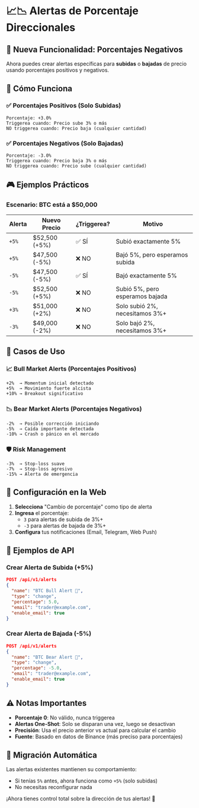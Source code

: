 # 📈📉 Alertas de Porcentaje Direccionales

## 🎯 Nueva Funcionalidad: Porcentajes Negativos

Ahora puedes crear alertas específicas para **subidas** o **bajadas** de precio usando porcentajes positivos y negativos.

## 🔢 Cómo Funciona

### ✅ **Porcentajes Positivos** (Solo Subidas)
```
Porcentaje: +3.0%
Triggerea cuando: Precio sube 3% o más
NO triggerea cuando: Precio baja (cualquier cantidad)
```

### ✅ **Porcentajes Negativos** (Solo Bajadas)  
```
Porcentaje: -3.0%
Triggerea cuando: Precio baja 3% o más  
NO triggerea cuando: Precio sube (cualquier cantidad)
```

## 🎮 Ejemplos Prácticos

### Escenario: BTC está a $50,000

| Alerta | Nuevo Precio | ¿Triggerea? | Motivo |
|--------|-------------|-------------|---------|
| `+5%` | $52,500 (+5%) | ✅ SÍ | Subió exactamente 5% |
| `+5%` | $47,500 (-5%) | ❌ NO | Bajó 5%, pero esperamos subida |
| `-5%` | $47,500 (-5%) | ✅ SÍ | Bajó exactamente 5% |
| `-5%` | $52,500 (+5%) | ❌ NO | Subió 5%, pero esperamos bajada |
| `+3%` | $51,000 (+2%) | ❌ NO | Solo subió 2%, necesitamos 3%+ |
| `-3%` | $49,000 (-2%) | ❌ NO | Solo bajó 2%, necesitamos 3%+ |

## 🚀 Casos de Uso

### 📈 **Bull Market Alerts (Porcentajes Positivos)**
```
+2%  → Momentum inicial detectado
+5%  → Movimiento fuerte alcista
+10% → Breakout significativo
```

### 📉 **Bear Market Alerts (Porcentajes Negativos)**
```
-2%  → Posible corrección iniciando
-5%  → Caída importante detectada
-10% → Crash o pánico en el mercado
```

### 🛡️ **Risk Management**
```
-3%  → Stop-loss suave
-7%  → Stop-loss agresivo
-15% → Alerta de emergencia
```

## 🎯 Configuración en la Web

1. **Selecciona** "Cambio de porcentaje" como tipo de alerta
2. **Ingresa** el porcentaje:
   - `3` para alertas de subida de 3%+
   - `-3` para alertas de bajada de 3%+
3. **Configura** tus notificaciones (Email, Telegram, Web Push)

## 🧪 Ejemplos de API

### Crear Alerta de Subida (+5%)
```json
POST /api/v1/alerts
{
  "name": "BTC Bull Alert 🚀",
  "type": "change",
  "percentage": 5.0,
  "email": "trader@example.com",
  "enable_email": true
}
```

### Crear Alerta de Bajada (-5%)
```json
POST /api/v1/alerts
{
  "name": "BTC Bear Alert 🐻",
  "type": "change", 
  "percentage": -5.0,
  "email": "trader@example.com",
  "enable_email": true
}
```

## ⚠️ Notas Importantes

- **Porcentaje 0**: No válido, nunca triggerea
- **Alertas One-Shot**: Solo se disparan una vez, luego se desactivan
- **Precisión**: Usa el precio anterior vs actual para calcular el cambio
- **Fuente**: Basado en datos de Binance (más preciso para porcentajes)

## 🔄 Migración Automática

Las alertas existentes mantienen su comportamiento:
- Si tenías `5%` antes, ahora funciona como `+5%` (solo subidas)
- No necesitas reconfigurar nada

¡Ahora tienes control total sobre la dirección de tus alertas! 🎯 